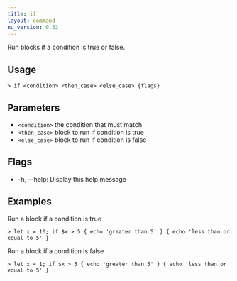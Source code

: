 ```yaml
---
title: if
layout: command
nu_version: 0.32
---
```

Run blocks if a condition is true or false.

## Usage
```shell
> if <condition> <then_case> <else_case> {flags} 
 ```

## Parameters
* `<condition>` the condition that must match
* `<then_case>` block to run if condition is true
* `<else_case>` block to run if condition is false

## Flags
* -h, --help: Display this help message

## Examples
  Run a block if a condition is true
```shell
> let x = 10; if $x > 5 { echo 'greater than 5' } { echo 'less than or equal to 5' }
 ```

  Run a block if a condition is false
```shell
> let x = 1; if $x > 5 { echo 'greater than 5' } { echo 'less than or equal to 5' }
 ```

